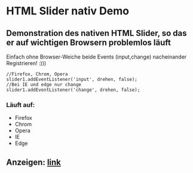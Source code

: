 # HTML Slider nativ Demo

Demonstration des nativen HTML Slider, so das er auf wichtigen Browsern problemlos läuft
---

Einfach ohne Browser-Weiche beide Events (input,change) nacheinander Registrieren! :)))

```
//Firefox, Chrom, Opera  
slider1.addEventListener('input', drehen, false);  
//Bei IE und edge nur change  
slider1.addEventListener('change', drehen, false);  
```

### Läuft auf:
- Firefox
- Chrom
- Opera
- IE
- Edge

## Anzeigen: [link](http://htmlpreview.github.io/?https://github.com/sauternic/HTML_Slider_nativ_Demo/blob/master/Slider_HTML.html)
